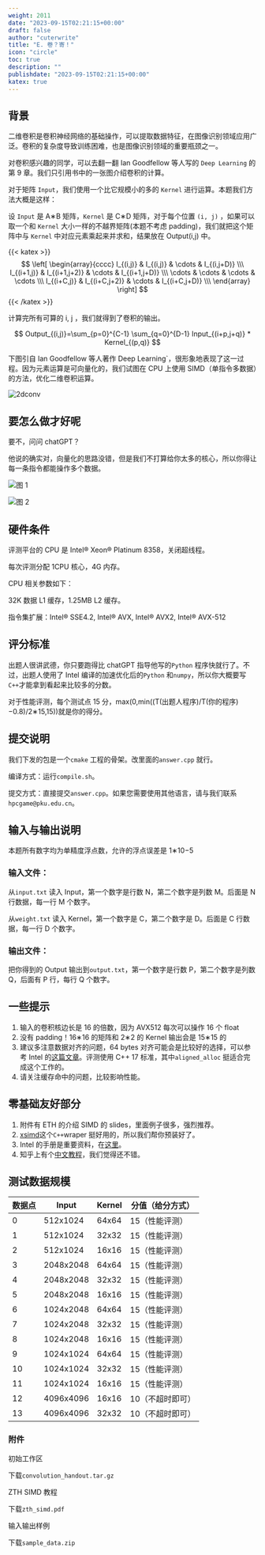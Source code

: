 ```yaml
---
weight: 2011
date: "2023-09-15T02:21:15+00:00"
draft: false
author: "cuterwrite"
title: "E. 卷？寄！"
icon: "circle"
toc: true
description: ""
publishdate: "2023-09-15T02:21:15+00:00"
katex: true
---
```


## 背景

二维卷积是卷积神经网络的基础操作，可以提取数据特征，在图像识别领域应用广泛。卷积的复杂度导致训练困难，也是图像识别领域的重要瓶颈之一。

对卷积感兴趣的同学，可以去翻一翻 Ian Goodfellow 等人写的 `Deep Learning` 的第 9 章。我们只引用书中的一张图介绍卷积的计算。

对于矩阵 `Input`，我们使用一个比它规模小的多的 `Kernel` 进行运算。本题我们方法大概是这样：

设 `Input` 是 A∗B 矩阵，`Kernel` 是 C∗D 矩阵，对于每个位置 `(i, j)` ，如果可以取一个和 `Kernel` 大小一样的不越界矩阵(本题不考虑 padding)，我们就把这个矩阵中与 `Kernel` 中对应元素乘起来并求和，结果放在 Output(i,j) ​中。

{{< katex >}}
$$
\left[
\begin{array}{cccc}
I_{(i,j)} & I_{(i,j)} & \cdots & I_{(i,j+D)} \\\
I_{(i+1,j)} & I_{(i+1,j+2)} & \cdots & I_{(i+1,j+D)} \\\
\cdots & \cdots & \cdots & \cdots \\\
I_{(i+C,j)} & I_{(i+C,j+2)} & \cdots & I_{(i+C,j+D)} \\\
\end{array}
\right]
$$
{{< /katex >}}

计算完所有可算的 i, j ，我们就得到了卷积的输出。

$$
Output_{(i,j)}=\sum_{p=0}^{C-1} \sum_{q=0}^{D-1} Input_{(i+p,j+q)} * Kernel_{(p,q)}
$$

下图引自 Ian Goodfellow 等人著作 Deep Learning`，很形象地表现了这一过程。因为元素运算是可向量化的，我们试图在 CPU 上使用 SIMD（单指令多数据）的方法，优化二维卷积运算。

![2dconv](https://cuterwrite-1302252842.file.myqcloud.com/img/2dconv_15376799918299058066-2024-02-02.webp)

## 要怎么做才好呢

要不，问问 chatGPT？

他说的确实对，向量化的思路没错，但是我们不打算给你太多的核心，所以你得让每一条指令都能操作多个数据。

![图 1](https://cuterwrite-1302252842.file.myqcloud.com/img/chat1_14678629712515475376-2024-02-02.webp)

![图 2](https://cuterwrite-1302252842.file.myqcloud.com/img/chat2_6147790026974857870-2024-02-02.webp)

## 硬件条件

评测平台的 CPU 是 Intel® Xeon® Platinum 8358，关闭超线程。

每次评测分配 1CPU 核心，4G 内存。

CPU 相关参数如下：

32K 数据 L1 缓存，1.25MB L2 缓存。

指令集扩展：Intel® SSE4.2, Intel® AVX, Intel® AVX2, Intel® AVX-512

## 评分标准

出题人很讲武德，你只要跑得比 chatGPT 指导他写的`Python` 程序快就行了。不过，出题人使用了 Intel 编译的加速优化后的`Python` 和`numpy`，所以你大概要写`C++`才能拿到看起来比较多的分数。

对于性能评测，每个测试点 15 分，max(0,min((T(出题人程序)/T(你的程序)−0.8)/2∗15,15))就是你的得分。

## 提交说明

我们下发的包是一个`cmake` 工程的骨架。改里面的`answer.cpp` 就行。

编译方式：运行`compile.sh`。

提交方式：直接提交`answer.cpp`。如果您需要使用其他语言，请与我们联系`hpcgame@pku.edu.cn`。

## 输入与输出说明

本题所有数字均为单精度浮点数，允许的浮点误差是 1∗10−5

### 输入文件：

从`input.txt` 读入 Input，第一个数字是行数 N，第二个数字是列数 M。后面是 N 行数据，每一行 M 个数字。

从`weight.txt` 读入 Kernel，第一个数字是 C，第二个数字是 D。后面是 C 行数据，每一行 D 个数字。

### 输出文件：

把你得到的 Output 输出到`output.txt`，第一个数字是行数 P，第二个数字是列数 Q，后面有 P 行，每行 Q 个数字。

## 一些提示

1. 输入的卷积核边长是 16 的倍数，因为 AVX512 每次可以操作 16 个 float
2. 没有 padding！16∗16 的矩阵和 2∗2 的 Kernel 输出会是 15∗15 的
3. 建议多注意数据对齐的问题，64 bytes 对齐可能会是比较好的选择，可以参考 Intel 的[这篇文章](https://www.intel.com/content/www/us/en/developer/articles/technical/data-alignment-to-assist-vectorization.html)。评测使用 C++ 17 标准，其中`aligned_alloc` 挺适合完成这个工作的。
4. 请关注缓存命中的问题，比较影响性能。

## 零基础友好部分

1. 附件有 ETH 的介绍 SIMD 的 slides，里面例子很多，强烈推荐。
2. [xsimd](https://github.com/xtensor-stack/xsimd)这个`C++`wraper 挺好用的，所以我们帮你预装好了。
3. Intel 的手册是重要资料，在[这里](https://www.intel.com/content/www/us/en/develop/documentation/cpp-compiler-developer-guide-and-reference/top/compiler-reference/intrinsics/intrinsics-for-avx-512-instructions.html)。
4. 知乎上有个[中文教程](https://zhuanlan.zhihu.com/p/591900754)，我们觉得还不错。

## 测试数据规模

| 数据点 | Input     | Kernel | 分值（给分方式）  |
| --- | --------- | ------ | --------- |
| 0   | 512x1024  | 64x64  | 15（性能评测）  |
| 1   | 512x1024  | 32x32  | 15（性能评测）  |
| 2   | 512x1024  | 16x16  | 15（性能评测）  |
| 3   | 2048x2048 | 64x64  | 15（性能评测）  |
| 4   | 2048x2048 | 32x32  | 15（性能评测）  |
| 5   | 2048x2048 | 16x16  | 15（性能评测）  |
| 6   | 1024x2048 | 64x64  | 15（性能评测）  |
| 7   | 1024x2048 | 32x32  | 15（性能评测）  |
| 8   | 1024x2048 | 16x16  | 15（性能评测）  |
| 9   | 1024x1024 | 64x64  | 15（性能评测）  |
| 10  | 1024x1024 | 32x32  | 15（性能评测）  |
| 11  | 1024x1024 | 16x16  | 15（性能评测）  |
| 12  | 4096x4096 | 16x16  | 10（不超时即可） |
| 13  | 4096x4096 | 32x32  | 10（不超时即可） |

### 附件

初始工作区

下载`convolution_handout.tar.gz`

ZTH SIMD 教程

下载`zth_simd.pdf`

输入输出样例

下载`sample_data.zip`
